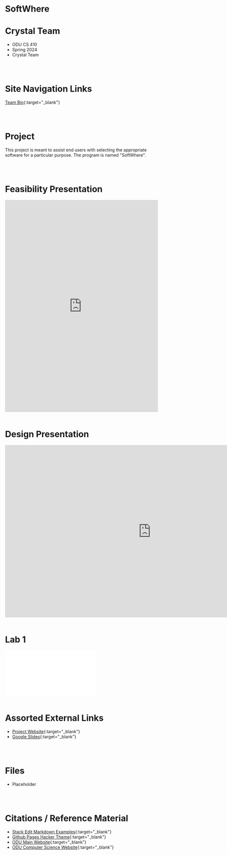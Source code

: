 # SoftWhere

# Crystal Team
- ODU CS 410
- Spring 2024
- Crystal Team


<br>
<br>

# Site Navigation Links
[Team Bio](team_bio.md){:target="_blank"}


<br>
<br>


# Project
This project is meant to assist end users with selecting the appropriate software for a particular purpose. The program is named "SoftWhere".

<br>
<br>

# Feasibility Presentation
<iframe
src="https://docs.google.com/presentation/d/e/2PACX-1vSaeoCPtZjtZ9KiRrefxHxsNMJFQV60elhntqqDzTHL3oQ_2MmSTsSll9bGQTXRbAE26xRX7lCCEf06/embed?start=true&loop=true&delayms=3000"
frameborder="0"
height="700"
width="100%"
allowfullscreen="true"
mozallowfullscreen="true"
webkitallowfullscreen="true">
</iframe>

<br>
<br>

# Design Presentation
<iframe src="https://docs.google.com/presentation/d/e/2PACX-1vQHAQOmdewpQK-Byc6OzqNkcqxZnLjRMvstPZ1pFkpnJCTwnJN4CehnHMbi_blBwf_gio1JYNreka9d/embed?start=true&loop=true&delayms=3000" frameborder="0" width="960" height="569" allowfullscreen="true" mozallowfullscreen="true" webkitallowfullscreen="true"></iframe>
<br>
<br>

# Lab 1

<!-- Learned from: https://stackoverflow.com/questions/39777166/display-pdf-image-in-markdown -->
<object data="Crystal_Group_Lab_1.pdf" type="application/pdf" width="700px" height="700px">
    <embed src="Crystal_Group_Lab_1.pdf">
    </embed>
</object>

<br>
<br>

# Assorted External Links
- [Project Website](https://rgera002.github.io/Spring-2024-Crystal-Team-CS410/){:target="_blank"}
- [Google Slides](https://docs.google.com/presentation/d/1V-B-J1mgXTi4ozUaZv1W4ieMAi7zzdfW2sztKeJuYuo/edit#slide=id.p){:target="_blank"}

<br>
<br>

# Files
- Placeholder

<br>
<br>


# Citations / Reference Material
- [Stack Edit Markdown Examples](https://stackedit.io/app#){:target="_blank"}
- [Github Pages Hacker Theme](https://pages-themes.github.io/hacker/){:target="_blank"}
- [ODU Main Website](https://www.odu.edu/){:target="_blank"}
- [ODU Computer Science Website](https://www.odu.edu/computer-science){:target="_blank"}

<br>
<br>
